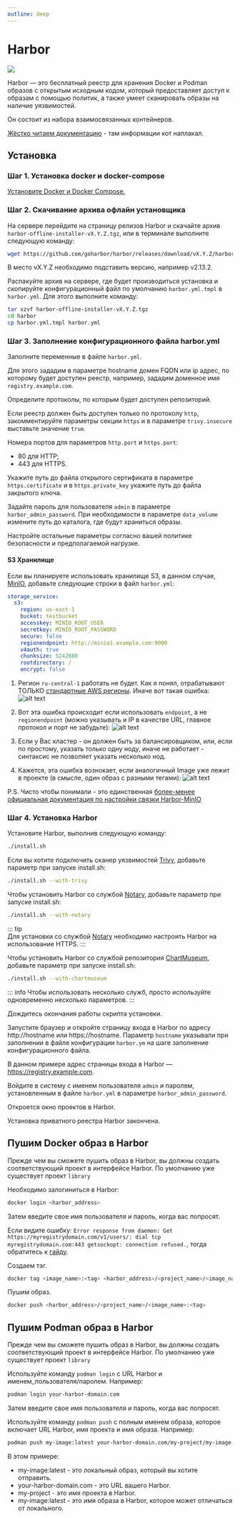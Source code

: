 ```yaml
---
outline: deep
---
```


# Harbor

![](https://habrastorage.org/r/w1560/webt/to/ed/6i/toed6ijlvl_n0r90t6rgvmzbixa.png)

Harbor — это бесплатный реестр для хранения Docker и Podman образов c открытым исходным кодом, который предоставляет доступ к образам с помощью политик, а также умеет сканировать образы на наличие уязвимостей.


Он состоит из набора взаимосвязанных контейнеров.

[Жёстко читаем документацию](https://goharbor.io/docs/1.10/administration/) - там информации кот наплакал.

## Установка

### Шаг 1. Установка docker и docker-compose

[Установите Docker и Docker Compose.](docker)

### Шаг 2. Скачивание архива офлайн установщика

На сервере перейдите на страницу релизов Harbor и скачайте архив `harbor-offline-installer-vX.Y.Z.tgz`, или в терминале выполните следующую команду:
```bash
wget https://github.com/goharbor/harbor/releases/download/vX.Y.Z/harbor-offline-installer-vX.Y.Z.tgz
```
В место vX.Y.Z необходимо подставить версию, например v2.13.2.

Распакуйте архив на сервере, где будет производиться установка и скопируйте конфигурационный файл по умолчанию `harbor.yml.tmpl` в `harbor.yml`. Для этого выполните команду:
```bash
tar xzvf harbor-offline-installer-vX.Y.Z.tgz
cd harbor
cp harbor.yml.tmpl harbor.yml
```
### Шаг 3. Заполнение конфигурационного файла harbor.yml

Заполните переменные в файле `harbor.yml`.

Для этого зададим в параметре hostname домен FQDN или ip адрес, по которому будет доступен реестр, например, зададим доменное имя `registry.example.com`.

Определите протоколы, по которым будет доступен репозиторий.

Если реестр должен быть доступен только по протоколу `http`, закомментируйте параметры секции `https` и в параметре `trivy.insecure` выставьте значение `true`.

Номера портов для параметров `http.port` и `https.port`:
- 80 для HTTP;
- 443 для HTTPS. 

Укажите путь до файла открытого сертификата в параметре `https.certificate`  и в `https.private_key` укажите путь до файла закрытого ключа.

Задайте пароль для пользователя `admin` в параметре `harbor_admin_password`. При необходимости в параметре `data_volume` измените путь до каталога, где будут храниться образы.

Настройте остальные параметры согласно вашей политике безопасности и предполагаемой нагрузке.

#### S3 Хранилище

Если вы планируете использовать хранилище S3, в данном случае, [MinIO](minio), добавьте следующие строки в файл `harbor.yml`:

```yaml
storage_service:
  s3:
    region: us-east-1
    bucket: testbucket
    accesskey: MINIO_ROOT_USER
    secretkey: MINIO_ROOT_PASSWORD
    secure: false
    regionendpoint: http://minio1.example.com:9000
    v4auth: true
    chunksize: 5242880
    rootdirectory: /
    encrypt: false
```

1. Регион `ru-central-1` работать не будет. Как я понял, отрабатывают ТОЛЬКО [стандартные AWS регионы](https://github.com/aws/aws-sdk-go/blob/v1.44.130/aws/endpoints/defaults.go#L141). Иначе вот такая ошибка:
![alt text](/public/img/harbor-minio-region-panic.png)

2. Вот эта ошибка происходит если использовать `endpoint`, а не `regionendpoint` (можно указывать и IP в качестве URL, главное протокол и порт не забудьте):
![alt text](/public/img/harbor-minio-hell.png)

3. Если у Вас кластер - он должен быть за балансировщиком, или, если по простому, указать только одну ноду, иначе не работает - синтаксис не позволяет указать несколько нод.

4. Кажется, эта ошибка вознокает, если аналогичный Image уже лежит в проекте (в смысле, один образ с разными тегами):
![alt text](/public/img/harbor-minio-encrypt.png)

P.S. Чисто чтобы понимали - это единственная [более-менее официальная документация по настройки связки Harbor-MinIO](https://blog.min.io/how-to-use-vmware-harbor-with-minio/)

### Шаг 4. Установка Harbor

Установите Harbor, выполнив следующую команду:
```bash
./install.sh
```

Если вы хотите подключить сканер уязвимостей [Trivy](altsp/15.trivy), добавьте параметр при запуске install.sh:
```bash
./install.sh --with-trivy
```

Чтобы установить Harbor со службой [Notary](https://github.com/canonical/notary), добавьте параметр при запуске install.sh:
```bash
./install.sh --with-notary
```
::: tip  
Для установки со службой [Notary](https://github.com/canonical/notary) необходимо настроить Harbor на использование HTTPS.
:::

Чтобы установить Harbor со службой репозитория [ChartMuseum](https://chartmuseum.com/), добавьте параметр при запуске install.sh:
```bash
./install.sh --with-chartmuseum
```
::: info
Чтобы использовать несколько служб, просто используйте одновременно несколько параметров.
:::

Дождитесь окончания работы скрипта установки.

Запустите браузер и откройте страницу входа в Harbor по адресу http://hostname или https://hostname. Параметр `hostname` указывали при заполнении в файле конфигурации `harbor.ym` на шаге заполнение конфигурационного файла.

В данном примере адрес страницы входа в Harbor — https://registry.example.com.

Войдите в систему с именем пользователя `admin` и паролем, установленным в файле `harbor.yml` в параметре `harbor_admin_password`.

Откроется окно проектов в Harbor.

Установка приватного реестра Harbor закончена.

## Пушим Docker образ в Harbor

Прежде чем вы сможете пушить образ в Harbor, вы должны создать соответствующий проект в интерфейсе Harbor. По умолчанию уже существует проект `library`

Необходимо залогиниться в Harbor:
```bash
docker login <harbor_address>
```
Затем введите свое имя пользователя и пароль, когда вас попросят.


Если видите ошибку: `Error response from daemon: Get https://myregistrydomain.com/v1/users/: dial tcp myregistrydomain.com:443 getsockopt: connection refused.`, тогда обратитесь к [гайду](docker#настроика-подключения-клиента-docker-к-репозиторию-по-http).


Создаем тэг.
```bash
docker tag <image_name>:<tag> <harbor_address>/<project_name>/<image_name>:<tag>
```

Пушим образ.
```bash
docker push <harbor_address>/<project_name>/<image_name>:<tag>
```

## Пушим Podman образ в Harbor

Прежде чем вы сможете пушить образ в Harbor, вы должны создать соответствующий проект в интерфейсе Harbor. По умолчанию уже существует проект `library`

Используйте команду `podman login` с URL Harbor и именем_пользователя/паролем. Например:
```bash
podman login your-harbor-domain.com
```
Затем введите свое имя пользователя и пароль, когда вас попросят.


Используйте команду `podman push` с полным именем образа, которое включает URL Harbor, имя проекта и имя образа. Например:
```bash
podman push my-image:latest your-harbor-domain.com/my-project/my-image:latest
```

В этом примере:
- my-image:latest - это локальный образ, который вы хотите отправить.
- your-harbor-domain.com - это URL вашего Harbor.
- my-project - это имя проекта в Harbor.
- my-image:latest - это имя образа в Harbor, которое может отличаться от локального.